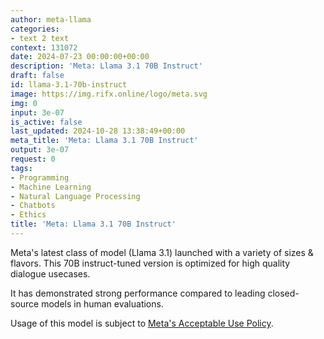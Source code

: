 ```yaml
---
author: meta-llama
categories:
- text 2 text
context: 131072
date: 2024-07-23 00:00:00+00:00
description: 'Meta: Llama 3.1 70B Instruct'
draft: false
id: llama-3.1-70b-instruct
image: https://img.rifx.online/logo/meta.svg
img: 0
input: 3e-07
is_active: false
last_updated: 2024-10-28 13:38:49+00:00
meta_title: 'Meta: Llama 3.1 70B Instruct'
output: 3e-07
request: 0
tags:
- Programming
- Machine Learning
- Natural Language Processing
- Chatbots
- Ethics
title: 'Meta: Llama 3.1 70B Instruct'
---
```
















Meta's latest class of model (Llama 3.1) launched with a variety of sizes & flavors. This 70B instruct-tuned version is optimized for high quality dialogue usecases.

It has demonstrated strong performance compared to leading closed-source models in human evaluations.

Usage of this model is subject to [Meta's Acceptable Use Policy](https://www.llama.com/llama3/use-policy/).

